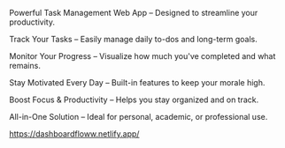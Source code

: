 Powerful Task Management Web App – Designed to streamline your productivity.

Track Your Tasks – Easily manage daily to-dos and long-term goals.

Monitor Your Progress – Visualize how much you've completed and what remains.

Stay Motivated Every Day – Built-in features to keep your morale high.

Boost Focus & Productivity – Helps you stay organized and on track.

All-in-One Solution – Ideal for personal, academic, or professional use.

https://dashboardfloww.netlify.app/
